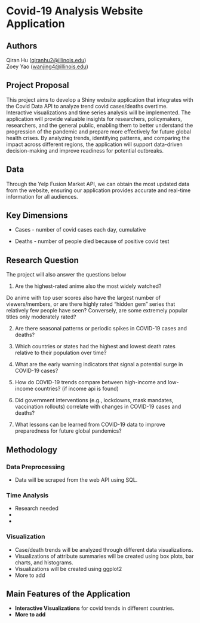 # Covid-19 Analysis Website Application

## Authors

Qiran Hu ([qiranhu2\@illinois.edu](mailto:qiranhu2@illinois.edu))\
Zoey Yao ([wanjing4\@illinois.edu](mailto:wanjing4@illinois.edu))

## Project Proposal

This project aims to develop a Shiny website application that integrates with the Covid Data API to analyze trend covid cases/deaths overtime. Interactive visualizations and time series analysis will be implemented. The application will provide valuable insights for researchers, policymakers, researchers, and the general public, enabling them to better understand the progression of the pandemic and prepare more effectively for future global health crises. By analyzing trends, identifying patterns, and comparing the impact across different regions, the application will support data-driven decision-making and improve readiness for potential outbreaks.

## Data

Through the Yelp Fusion Market API, we can obtain the most updated data from the website, ensuring our application provides accurate and real-time information for all audiences.

## Key Dimensions

-   Cases - number of covid cases each day, cumulative

-   Deaths - number of people died because of positive covid test

## Research Question

The project will also answer the questions below

1.  Are the highest-rated anime also the most widely watched? 

Do anime with top user scores also have the largest number of viewers/members, or are there highly rated “hidden gem” series that relatively few people have seen? Conversely, are some extremely popular titles only moderately rated?

2.  Are there seasonal patterns or periodic spikes in COVID-19 cases and deaths?

3.  Which countries or states had the highest and lowest death rates relative to their population over time?

4.  What are the early warning indicators that signal a potential surge in COVID-19 cases?

5.  How do COVID-19 trends compare between high-income and low-income countries? (if income api is found)

6.  Did government interventions (e.g., lockdowns, mask mandates, vaccination rollouts) correlate with changes in COVID-19 cases and deaths?

7.  What lessons can be learned from COVID-19 data to improve preparedness for future global pandemics?

## Methodology

### Data Preprocessing

-   Data will be scraped from the web API using SQL.

### Time Analysis

-   Research needed
-   
-   

### Visualization

-   Case/death trends will be analyzed through different data visualizations.
-   Visualizations of attribute summaries will be created using box plots, bar charts, and histograms.
-   Visualizations will be created using ggplot2
-   More to add

## Main Features of the Application

-   **Interactive Visualizations** for covid trends in different countries.
-   **More to add**
